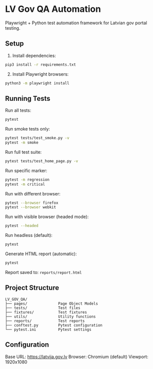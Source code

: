 # LV Gov QA Automation

Playwright + Python test automation framework for Latvian gov portal testing.

## Setup

1. Install dependencies:
```bash
pip3 install -r requirements.txt
```

2. Install Playwright browsers:
```bash
python3 -m playwright install
```

## Running Tests

Run all tests:
```bash
pytest
```

Run smoke tests only:
```bash
pytest tests/test_smoke.py -v
pytest -m smoke
```

Run full test suite:
```bash
pytest tests/test_home_page.py -v
```

Run specific marker:
```bash
pytest -m regression
pytest -m critical
```

Run with different browser:
```bash
pytest --browser firefox
pytest --browser webkit
```

Run with visible browser (headed mode):
```bash
pytest --headed
```

Run headless (default):
```bash
pytest
```

Generate HTML report (automatic):
```bash
pytest
```
Report saved to: `reports/report.html`

## Project Structure

```
LV_GOV_QA/
├── pages/              Page Object Models
├── tests/              Test files
├── fixtures/           Test fixtures
├── utils/              Utility functions
├── reports/            Test reports
├── conftest.py         Pytest configuration
└── pytest.ini          Pytest settings
```

## Configuration

Base URL: https://latvija.gov.lv
Browser: Chromium (default)
Viewport: 1920x1080


